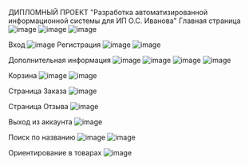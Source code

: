 ДИПЛОМНЫЙ ПРОЕКТ "Разработка автоматизированной информационной системы для ИП О.С. Иванова"
Главная страница
![image](https://user-images.githubusercontent.com/73342971/175467119-4ba36300-c5f7-455d-ac79-23a50782bb5e.png)
![image](https://user-images.githubusercontent.com/73342971/175467139-81ad38c5-2fb5-4914-8e1f-ea19083aad71.png)
![image](https://user-images.githubusercontent.com/73342971/175467157-0b71def0-c398-4e45-b250-1e55be9f734a.png)

Вход
![image](https://user-images.githubusercontent.com/73342971/175467198-2bba60cc-0a0c-41de-9741-6cb706fa5471.png)
Регистрация
![image](https://user-images.githubusercontent.com/73342971/175467234-04ac57d5-1066-4f8c-af55-30db7dca4335.png)
![image](https://user-images.githubusercontent.com/73342971/175467244-3301f074-dbbc-440c-a15c-5697a1b02b45.png)

Дополнительная информация
![image](https://user-images.githubusercontent.com/73342971/175467303-ca06425d-23e0-435a-b6ca-fdeef3e03520.png)
![image](https://user-images.githubusercontent.com/73342971/175467314-6fd402cb-3191-4e29-9014-69be4e33d56b.png)
![image](https://user-images.githubusercontent.com/73342971/175467330-4f2d6faf-5195-4cda-9267-b97cffa4a9b4.png)
![image](https://user-images.githubusercontent.com/73342971/175467338-51aaee68-c529-4858-891a-8a4b4dac2e2e.png)

Корзина
![image](https://user-images.githubusercontent.com/73342971/175467372-f12c7467-15f8-4b10-a1e3-b06a502551a1.png)
![image](https://user-images.githubusercontent.com/73342971/175467381-a2cd7174-4aa7-4763-9aa5-eba76e86852c.png)

Страница Заказа
![image](https://user-images.githubusercontent.com/73342971/175467407-15b2b247-57dd-4373-9e28-24dbcc44d418.png)

Страница Отзыва
![image](https://user-images.githubusercontent.com/73342971/175467433-e1872170-60dd-4014-b8aa-1a9088554085.png)

Выход из аккаунта
![image](https://user-images.githubusercontent.com/73342971/175467453-cdb14fbd-0e55-41b0-ba91-99e2420f9d74.png)

Поиск по названию
![image](https://user-images.githubusercontent.com/73342971/175467497-da848e94-b1bd-4f73-b869-ab6bb3b00fa9.png)
![image](https://user-images.githubusercontent.com/73342971/175467669-61a094b9-301a-49b1-b1f3-cc7bd8e29f8c.png)

Ориентирование в товарах
![image](https://user-images.githubusercontent.com/73342971/175467569-8eaf9ae0-8f9c-4982-ba47-1d65d1fdcfb2.png)
